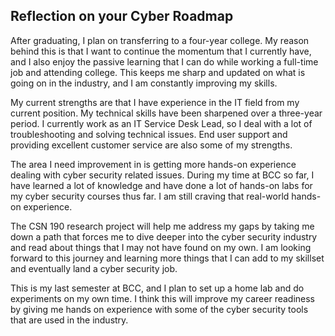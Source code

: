 ## Reflection on your Cyber Roadmap 

After graduating, I plan on transferring to a four-year college. My reason behind this is that I want to continue the momentum that I currently have, and I also enjoy the passive learning that I can do while working a full-time job and attending college. This keeps me sharp and updated on what is going on in the industry, and I am constantly improving my skills. 

My current strengths are that I have experience in the IT field from my current position. My technical skills have been sharpened over a three-year period. I currently work as an IT Service Desk Lead, so I deal with a lot of troubleshooting and solving technical issues. End user support and providing excellent customer service are also some of my strengths. 

The area I need improvement in is getting more hands-on experience dealing with cyber security related issues. During my time at BCC so far, I have learned a lot of knowledge and have done a lot of hands-on labs for my cyber security courses thus far. I am still craving that real-world hands-on experience. 

The CSN 190 research project will help me address my gaps by taking me down a path that forces me to dive deeper into the cyber security industry and read about things that I may not have found on my own. I am looking forward to this journey and learning more things that I can add to my skillset and eventually land a cyber security job. 

This is my last semester at BCC, and I plan to set up a home lab and do experiments on my own time. I think this will improve my career readiness by giving me hands on experience with some of the cyber security tools that are used in the industry. 
